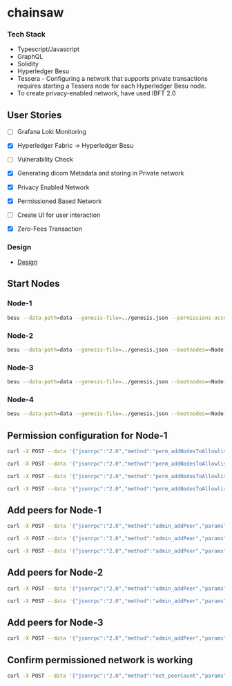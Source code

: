 # chainsaw


### Tech Stack

- Typescript/Javascript
- GraphQL
- Solidity
- Hyperledger Besu
- Tessera - Configuring a network that supports private transactions requires starting a Tessera node for each Hyperledger Besu node.
- To create privacy-enabled network, have used IBFT 2.0

## User Stories

- [ ] Grafana Loki Monitoring
- [x] Hyperledger Fabric -> Hyperledger Besu
- [ ] Vulnerability Check
- [x] Generating dicom Metadata and storing in Private network
- [x] Privacy Enabled Network
- [x] Permissioned Based Network
- [ ] Create UI for user interaction
- [x] Zero-Fees Transaction



### Design


- [Design](https://www.figma.com/file/4NZ6kpEryti59lFASyvgyE/chainsaw?node-id=0%3A1&t=J58QPxwi3FyfBrhu-1)

## Start Nodes 

### Node-1
```bash
besu --data-path=data --genesis-file=../genesis.json --permissions-accounts-contract-enabled --permissions-accounts-contract-address "0x0000000000000000000000000000000000008888" --permissions-nodes-contract-enabled  --permissions-nodes-contract-address "0x0000000000000000000000000000000000009999" --permissions-nodes-contract-version=2 --rpc-http-enabled --rpc-http-cors-origins="*" --rpc-http-api=ADMIN,ETH,NET,PERM,IBFT --host-allowlist="*"
```

### Node-2
```bash
besu --data-path=data --genesis-file=../genesis.json --bootnodes=<Node-1 Enode URL> --permissions-accounts-contract-enabled --permissions-accounts-contract-address "0x0000000000000000000000000000000000008888" --permissions-nodes-contract-enabled  --permissions-nodes-contract-address "0x0000000000000000000000000000000000009999" --permissions-nodes-contract-version=2 --rpc-http-enabled --rpc-http-cors-origins="*" --rpc-http-api=ADMIN,ETH,NET,PERM,IBFT --host-allowlist="*" --p2p-port=30304 --rpc-http-port=8546
```

### Node-3
```bash
besu --data-path=data --genesis-file=../genesis.json --bootnodes=<Node-1 Enode URL> --permissions-accounts-contract-enabled --permissions-accounts-contract-address "0x0000000000000000000000000000000000008888" --permissions-nodes-contract-enabled  --permissions-nodes-contract-address "0x0000000000000000000000000000000000009999" --permissions-nodes-contract-version=2 --rpc-http-enabled --rpc-http-cors-origins="*" --rpc-http-api=ADMIN,ETH,NET,PERM,IBFT --host-allowlist="*" --p2p-port=30305 --rpc-http-port=8547
```

### Node-4
```bash
besu --data-path=data --genesis-file=../genesis.json --bootnodes=<Node-1 Enode URL> --permissions-accounts-contract-enabled --permissions-accounts-contract-address "0x0000000000000000000000000000000000008888" --permissions-nodes-contract-enabled  --permissions-nodes-contract-address "0x0000000000000000000000000000000000009999" --permissions-nodes-contract-version=2 --rpc-http-enabled --rpc-http-cors-origins="*" --rpc-http-api=ADMIN,ETH,NET,PERM,IBFT --host-allowlist="*" --p2p-port=30306 --rpc-http-port=8548
```

## Permission configuration for Node-1
```bash
curl -X POST --data '{"jsonrpc":"2.0","method":"perm_addNodesToAllowlist","params":[["<EnodeNode1>","<EnodeNode2>","<EnodeNode3>","EnodeNode4"]], "id":1}' http://127.0.0.1:8545

curl -X POST --data '{"jsonrpc":"2.0","method":"perm_addNodesToAllowlist","params":[["<EnodeNode1>","<EnodeNode2>","<EnodeNode3>","EnodeNode4"]], "id":1}' http://127.0.0.1:8546

curl -X POST --data '{"jsonrpc":"2.0","method":"perm_addNodesToAllowlist","params":[["<EnodeNode1>","<EnodeNode2>","<EnodeNode3>","EnodeNode4"]], "id":1}' http://127.0.0.1:8547

curl -X POST --data '{"jsonrpc":"2.0","method":"perm_addNodesToAllowlist","params":[["<EnodeNode1>","<EnodeNode2>","<EnodeNode3>","EnodeNode4"]], "id":1}' http://127.0.0.1:8548

```

## Add peers for Node-1
```bash
curl -X POST --data '{"jsonrpc":"2.0","method":"admin_addPeer","params":["<EnodeNode1>"],"id":1}' http://127.0.0.1:8546

curl -X POST --data '{"jsonrpc":"2.0","method":"admin_addPeer","params":["<EnodeNode1>"],"id":1}' http://127.0.0.1:8547

curl -X POST --data '{"jsonrpc":"2.0","method":"admin_addPeer","params":["<EnodeNode1>"],"id":1}' http://127.0.0.1:8548
```

## Add peers for Node-2
```bash
curl -X POST --data '{"jsonrpc":"2.0","method":"admin_addPeer","params":["<EnodeNode2>"],"id":1}' http://127.0.0.1:8547

curl -X POST --data '{"jsonrpc":"2.0","method":"admin_addPeer","params":["<EnodeNode2>"],"id":1}' http://127.0.0.1:8548
```

## Add peers for Node-3
```bash
curl -X POST --data '{"jsonrpc":"2.0","method":"admin_addPeer","params":["<EnodeNode3>"],"id":1}' http://127.0.0.1:8548
```

## Confirm permissioned network is working
```bash
curl -X POST --data '{"jsonrpc":"2.0","method":"net_peerCount","params":[],"id":1}' localhost:8545
```